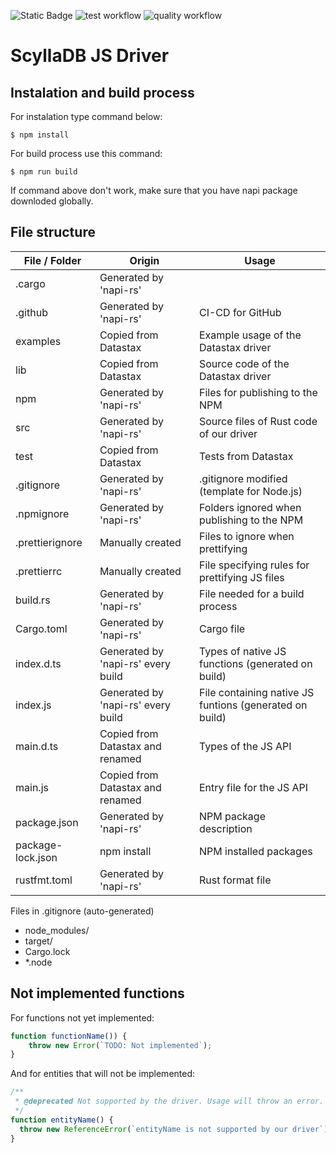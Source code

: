 ![Static Badge](https://img.shields.io/badge/API%20coverage-0%25-red)
![test workflow](https://github.com/scylladb-zpp-2024-javascript-driver/scylladb-javascript-driver/actions/workflows/tests.yml/badge.svg?branch=main)
![quality workflow](https://github.com/scylladb-zpp-2024-javascript-driver/scylladb-javascript-driver/actions/workflows/code-quality.yml/badge.svg?branch=main)
# ScyllaDB JS Driver

## Instalation and build process

For instalation type command below:

```
$ npm install
```

For build process use this command:

```
$ npm run build
```

If command above don't work, make sure that you have napi package downloded globally.

## File structure

| File / Folder     | Origin                             | Usage                                 
| ----------------- | ---------------------------------- | --------------------------------------
| .cargo            | Generated by 'napi-rs'             | 
| .github           | Generated by 'napi-rs'             | CI-CD for GitHub
| examples          | Copied from Datastax               | Example usage of the Datastax driver
| lib               | Copied from Datastax               | Source code of the Datastax driver
| npm               | Generated by 'napi-rs'             | Files for publishing to the NPM
| src               | Generated by 'napi-rs'             | Source files of Rust code of our driver
| test              | Copied from Datastax               | Tests from Datastax
| .gitignore        | Generated by 'napi-rs'             | .gitignore modified (template for Node.js)
| .npmignore        | Generated by 'napi-rs'             | Folders ignored when publishing to the NPM
| .prettierignore   | Manually created                   | Files to ignore when prettifying 
| .prettierrc       | Manually created                   | File specifying rules for prettifying JS files
| build.rs          | Generated by 'napi-rs'             | File needed for a build process
| Cargo.toml        | Generated by 'napi-rs'             | Cargo file
| index.d.ts        | Generated by 'napi-rs' every build | Types of native JS functions (generated on build)
| index.js          | Generated by 'napi-rs' every build | File containing native JS funtions (generated on build)
| main.d.ts         | Copied from Datastax and renamed   | Types of the JS API
| main.js           | Copied from Datastax and renamed   | Entry file for the JS API
| package.json      | Generated by 'napi-rs'             | NPM package description
| package-lock.json | npm install                        | NPM installed packages
| rustfmt.toml      | Generated by 'napi-rs'             | Rust format file

Files in .gitignore (auto-generated)

- node_modules/
- target/
- Cargo.lock
- *.node

## Not implemented functions

For functions not yet implemented:

```js
function functionName()) {
    throw new Error(`TODO: Not implemented`);
}
```

And for entities that will not be implemented:

```js
/**
 * @deprecated Not supported by the driver. Usage will throw an error.
 */
function entityName() {
  throw new ReferenceError(`entityName is not supported by our driver`);
}
```
